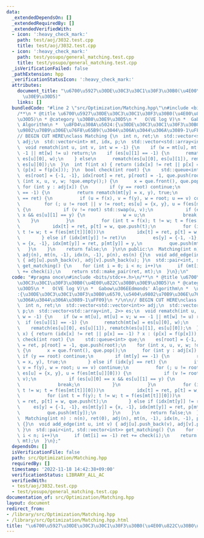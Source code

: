 ```yaml
---
data:
  _extendedDependsOn: []
  _extendedRequiredBy: []
  _extendedVerifiedWith:
  - icon: ':heavy_check_mark:'
    path: test/aoj/3032.test.cpp
    title: test/aoj/3032.test.cpp
  - icon: ':heavy_check_mark:'
    path: test/yosupo/general_matching.test.cpp
    title: test/yosupo/general_matching.test.cpp
  _isVerificationFailed: false
  _pathExtension: hpp
  _verificationStatusIcon: ':heavy_check_mark:'
  attributes:
    document_title: "\u6700\u5927\u30DE\u30C3\u30C1\u30F3\u30B0(\u4E00\u822C\u30B0\
      \u30E9\u30D5)"
    links: []
  bundledCode: "#line 2 \"src/Optimization/Matching.hpp\"\n#include <bits/stdc++.h>\n\
    /**\n * @title \u6700\u5927\u30DE\u30C3\u30C1\u30F3\u30B0(\u4E00\u822C\u30B0\u30E9\
    \u30D5)\n * @category \u30B0\u30E9\u30D5\n *   O(VE log V)\n *  Gabow\u306EEdmonds'\
    \ Algorithm\n *  \u8FD4\u308A\u5024:{\u30DE\u30C3\u30C1\u30F3\u30B0\u6570,\u5404\
    \u9802\u70B9\u306E\u76F8\u65B9(\u3044\u306A\u3044\u306A\u3089-1\uFF09}\n */\n\n\
    // BEGIN CUT HERE\nclass Matching {\n  int n, ret;\n  std::vector<std::vector<int>>\
    \ adj;\n  std::vector<int> mt, idx, p;\n  std::vector<std::array<int, 2>> es;\n\
    \  void rematch(int u, int v, int w = -1) {\n    if (w = mt[u], mt[u] = v; w ==\
    \ -1 || mt[w] != u) return;\n    if (es[u][1] == -1) {\n      rematch(mt[w] =\
    \ es[u][0], w);\n    } else\n      rematch(es[u][0], es[u][1]), rematch(es[u][1],\
    \ es[u][0]);\n  }\n  int f(int x) { return (idx[x] != ret || p[x] == -1) ? x :\
    \ (p[x] = f(p[x])); }\n  bool check(int root) {\n    std::queue<int> que;\n  \
    \  es[root] = {-1, -1}, idx[root] = ret, p[root] = -1, que.push(root);\n    for\
    \ (int x, u, v, w; !que.empty();) {\n      x = que.front(), que.pop();\n     \
    \ for (int y : adj[x]) {\n        if (y == root) continue;\n        if (mt[y]\
    \ == -1) {\n          return rematch(mt[y] = x, y), true;\n        } else if (idx[y]\
    \ == ret) {\n          if (u = f(x), v = f(y), w = root; u == v) continue;\n \
    \         for (; u != root || v != root; es[u] = {x, y}, u = f(es[mt[u]][0]))\
    \ {\n            if (v != root) std::swap(u, v);\n            if (es[u][0] ==\
    \ x && es[u][1] == y) {\n              w = u;\n              break;\n        \
    \    }\n          }\n          for (int t = f(x); t != w; t = f(es[mt[t]][0]))\n\
    \            idx[t] = ret, p[t] = w, que.push(t);\n          for (int t = f(y);\
    \ t != w; t = f(es[mt[t]][0]))\n            idx[t] = ret, p[t] = w, que.push(t);\n\
    \        } else if (idx[mt[y]] != ret)\n          es[y] = {-1, -1}, es[mt[y]]\
    \ = {x, -1}, idx[mt[y]] = ret, p[mt[y]] = y,\n          que.push(mt[y]);\n   \
    \   }\n    }\n    return false;\n  }\n\n public:\n  Matching(int n) : n(n), ret(0),\
    \ adj(n), mt(n, -1), idx(n, -1), p(n), es(n) {}\n  void add_edge(int u, int v)\
    \ { adj[u].push_back(v), adj[v].push_back(u); }\n  std::pair<int, std::vector<int>>\
    \ get_matching() {\n    for (int i = 0; i < n; i++)\n      if (mt[i] == -1) ret\
    \ += check(i);\n    return std::make_pair(ret, mt);\n  }\n};\n"
  code: "#pragma once\n#include <bits/stdc++.h>\n/**\n * @title \u6700\u5927\u30DE\
    \u30C3\u30C1\u30F3\u30B0(\u4E00\u822C\u30B0\u30E9\u30D5)\n * @category \u30B0\u30E9\
    \u30D5\n *   O(VE log V)\n *  Gabow\u306EEdmonds' Algorithm\n *  \u8FD4\u308A\u5024\
    :{\u30DE\u30C3\u30C1\u30F3\u30B0\u6570,\u5404\u9802\u70B9\u306E\u76F8\u65B9(\u3044\
    \u306A\u3044\u306A\u3089-1\uFF09}\n */\n\n// BEGIN CUT HERE\nclass Matching {\n\
    \  int n, ret;\n  std::vector<std::vector<int>> adj;\n  std::vector<int> mt, idx,\
    \ p;\n  std::vector<std::array<int, 2>> es;\n  void rematch(int u, int v, int\
    \ w = -1) {\n    if (w = mt[u], mt[u] = v; w == -1 || mt[w] != u) return;\n  \
    \  if (es[u][1] == -1) {\n      rematch(mt[w] = es[u][0], w);\n    } else\n  \
    \    rematch(es[u][0], es[u][1]), rematch(es[u][1], es[u][0]);\n  }\n  int f(int\
    \ x) { return (idx[x] != ret || p[x] == -1) ? x : (p[x] = f(p[x])); }\n  bool\
    \ check(int root) {\n    std::queue<int> que;\n    es[root] = {-1, -1}, idx[root]\
    \ = ret, p[root] = -1, que.push(root);\n    for (int x, u, v, w; !que.empty();)\
    \ {\n      x = que.front(), que.pop();\n      for (int y : adj[x]) {\n       \
    \ if (y == root) continue;\n        if (mt[y] == -1) {\n          return rematch(mt[y]\
    \ = x, y), true;\n        } else if (idx[y] == ret) {\n          if (u = f(x),\
    \ v = f(y), w = root; u == v) continue;\n          for (; u != root || v != root;\
    \ es[u] = {x, y}, u = f(es[mt[u]][0])) {\n            if (v != root) std::swap(u,\
    \ v);\n            if (es[u][0] == x && es[u][1] == y) {\n              w = u;\n\
    \              break;\n            }\n          }\n          for (int t = f(x);\
    \ t != w; t = f(es[mt[t]][0]))\n            idx[t] = ret, p[t] = w, que.push(t);\n\
    \          for (int t = f(y); t != w; t = f(es[mt[t]][0]))\n            idx[t]\
    \ = ret, p[t] = w, que.push(t);\n        } else if (idx[mt[y]] != ret)\n     \
    \     es[y] = {-1, -1}, es[mt[y]] = {x, -1}, idx[mt[y]] = ret, p[mt[y]] = y,\n\
    \          que.push(mt[y]);\n      }\n    }\n    return false;\n  }\n\n public:\n\
    \  Matching(int n) : n(n), ret(0), adj(n), mt(n, -1), idx(n, -1), p(n), es(n)\
    \ {}\n  void add_edge(int u, int v) { adj[u].push_back(v), adj[v].push_back(u);\
    \ }\n  std::pair<int, std::vector<int>> get_matching() {\n    for (int i = 0;\
    \ i < n; i++)\n      if (mt[i] == -1) ret += check(i);\n    return std::make_pair(ret,\
    \ mt);\n  }\n};"
  dependsOn: []
  isVerificationFile: false
  path: src/Optimization/Matching.hpp
  requiredBy: []
  timestamp: '2022-11-18 14:42:38+09:00'
  verificationStatus: LIBRARY_ALL_AC
  verifiedWith:
  - test/aoj/3032.test.cpp
  - test/yosupo/general_matching.test.cpp
documentation_of: src/Optimization/Matching.hpp
layout: document
redirect_from:
- /library/src/Optimization/Matching.hpp
- /library/src/Optimization/Matching.hpp.html
title: "\u6700\u5927\u30DE\u30C3\u30C1\u30F3\u30B0(\u4E00\u822C\u30B0\u30E9\u30D5)"
---
```

